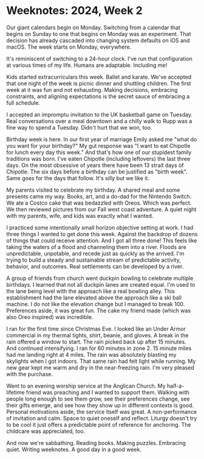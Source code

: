 <!--data 2024-01-13 #weeknotes #running -->

# Weeknotes: 2024, Week 2

Our giant calendars begin on Monday. Switching from a calendar that begins on Sunday to one that begins on Monday was an experiment. That decision has already cascaded into changing system defaults on iOS and macOS. The week starts on Monday, everywhere. 

It's reminiscent of switching to a 24-hour clock. I've run that configuration at various times of my life. Humans are adaptable. Including me!

Kids started extracurriculars this week. Ballet and karate. We've accepted that one night of the week is picnic dinner and shuttling children. The first week at it was fun and not exhausting. Making decisions, embracing constraints, and aligning expectations is the secret sauce of embracing a full schedule. 

I accepted an impromptu invitation to the UK basketball game on Tuesday. Real conversations over a meal downtown and a chilly walk to Rupp was a fine way to spend a Tuesday. Didn't hurt that we won, too. 

Birthday week is here. In our first year of marriage Emily asked me "what do you want for your birthday?" My gut response was "I want to eat Chipotle for lunch every day this week." And that's how one of our stupidest family traditions was born. I've eaten Chipotle (including leftovers) the last three days. On the most obsessive of years there have been 13 strait days of Chipotle. The six days before a birthday can be justified as "birth week". Same goes for the days that follow. It's silly but we like it. 

My parents visited to celebrate my birthday. A shared meal and some presents came my way. Books, art, and a do-dad for the Nintendo Switch. We ate a Costco cake that was bedazzled with Oreos. Which was perfect. We then reviewed pictures from our Fall west coast adventure. A quiet night with my parents, wife, and kids was exactly what I wanted. 

I practiced some intentionally small horizon objective setting at work. I had three things I wanted to get done this week. Against the backdrop of dozens of things that could receive attention. And I got all three done! This feels like taking the waters of a flood and channeling them into a river. Floods are unpredictable, unpotable, and recede just as quickly as the arrived. I'm trying to build a steady and sustainable stream of predictable activity, behavior, and outcomes. Real settlements can be developed by a river.

A group of friends from church went duckpin bowling to celebrate multiple birthdays. I learned that not all duckpin lanes are created equal. I'm used to the lane being level with the approach like a real bowling alley. This establishment had the lane elevated above the approach like a ski ball machine. I do not like the elevation change but I managed to break 100. Preferences aside, it was great fun. The cake my friend made (which was also Oreo inspired) was incredible. 

I ran for the first time since Christmas Eve. I looked like an Under Armor commercial in my thermal tights, shirt, beanie, and gloves. A break in the rain offered a window to start. The rain picked back up after 15 minutes. And continued intensifying. I ran for 60 minutes in zone 2. 15 minute miles had me landing right at 4 miles. The rain was absolutely blasting my skylights when I got indoors. That same rain had felt light while running. My new gear kept me warm and dry in the near-freezing rain. I'm very pleased with the purchase. 

Went to an evening worship service at the Anglican Church. My half-a-lifetime friend was preaching and I wanted to support them. Walking with people long enough to see them grow, see their preferences change, see their gifts emerge, and see how they show up in different contexts is good. Personal motivations aside, the service itself was great. A non-performance of invitation and calm. Space to quiet oneself and reflect. Liturgy doesn't try to be cool it just offers a predictable point of reference for anchoring. The childcare was appreciated, too. 

And now we're sabbathing. Reading books. Making puzzles. Embracing quiet. Writing weeknotes. A good day in a good week. 